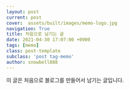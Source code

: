 ```yaml
---
layout: post
current: post
cover:  assets/built/images/memo-logo.jpg
navigation: True
title: 처음으로 남기는 글
date: 2021-04-30 17:07:00 +0900
tags: [memo]
class: post-template
subclass: 'post tag-memo'
author: snowbell888
---
```


이 글은 처음으로 블로그를 만들어서 남기는 글입니다.